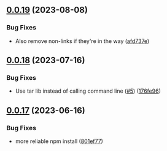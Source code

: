 ## [0.0.19](https://github.com/kapetacom/npm-package-handler/compare/v0.0.18...v0.0.19) (2023-08-08)


### Bug Fixes

* Also remove non-links if they're in the way ([afd737e](https://github.com/kapetacom/npm-package-handler/commit/afd737e74e311010aaf45d60c965cfd8332bd408))

## [0.0.18](https://github.com/kapetacom/npm-package-handler/compare/v0.0.17...v0.0.18) (2023-07-16)


### Bug Fixes

* Use tar lib instead of calling command line ([#5](https://github.com/kapetacom/npm-package-handler/issues/5)) ([176fe96](https://github.com/kapetacom/npm-package-handler/commit/176fe96c909156a0d98612373fe434703c9c4335))

## [0.0.17](https://github.com/kapetacom/npm-package-handler/compare/v0.0.16...v0.0.17) (2023-06-16)


### Bug Fixes

* more reliable npm install ([801ef77](https://github.com/kapetacom/npm-package-handler/commit/801ef77eb5ab7ccbe9cb722794514254cc9153d5))
